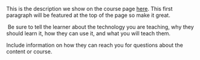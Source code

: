This is the description we show on the course page [here](https://lab.github.com/yenavancena/how-can-hard-waste-material-be-contagious-for-your-health). This first paragraph will be featured at the top of the page so make it great.
​

​
Be sure to tell the learner about the technology you are teaching, why they should learn it, how they can use it, and what you will teach them.
​


Include information on how they can reach you for questions about the content or course. 